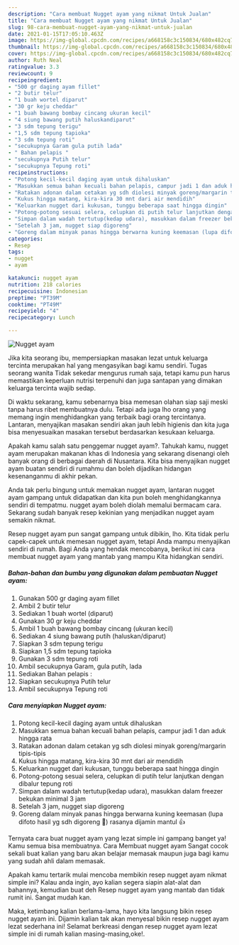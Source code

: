 ```yaml
---
description: "Cara membuat Nugget ayam yang nikmat Untuk Jualan"
title: "Cara membuat Nugget ayam yang nikmat Untuk Jualan"
slug: 98-cara-membuat-nugget-ayam-yang-nikmat-untuk-jualan
date: 2021-01-15T17:05:10.463Z
image: https://img-global.cpcdn.com/recipes/a668158c3c150834/680x482cq70/nugget-ayam-foto-resep-utama.jpg
thumbnail: https://img-global.cpcdn.com/recipes/a668158c3c150834/680x482cq70/nugget-ayam-foto-resep-utama.jpg
cover: https://img-global.cpcdn.com/recipes/a668158c3c150834/680x482cq70/nugget-ayam-foto-resep-utama.jpg
author: Ruth Neal
ratingvalue: 3.3
reviewcount: 9
recipeingredient:
- "500 gr daging ayam fillet"
- "2 butir telur"
- "1 buah wortel diparut"
- "30 gr keju cheddar"
- "1 buah bawang bombay cincang ukuran kecil"
- "4 siung bawang putih haluskandiparut"
- "3 sdm tepung terigu"
- "1,5 sdm tepung tapioka"
- "3 sdm tepung roti"
- "secukupnya Garam gula putih lada"
- " Bahan pelapis "
- "secukupnya Putih telur"
- "secukupnya Tepung roti"
recipeinstructions:
- "Potong kecil-kecil daging ayam untuk dihaluskan"
- "Masukkan semua bahan kecuali bahan pelapis, campur jadi 1 dan aduk hingga rata"
- "Ratakan adonan dalam cetakan yg sdh diolesi minyak goreng/margarin tipis-tipis"
- "Kukus hingga matang, kira-kira 30 mnt dari air mendidih"
- "Keluarkan nugget dari kukusan, tunggu beberapa saat hingga dingin"
- "Potong-potong sesuai selera, celupkan di putih telur lanjutkan dengan dibalur tepung roti"
- "Simpan dalam wadah tertutup(kedap udara), masukkan dalam freezer bekukan minimal 3 jam"
- "Setelah 3 jam, nugget siap digoreng"
- "Goreng dalam minyak panas hingga berwarna kuning keemasan (lupa difoto hasil yg sdh digoreng 🤭) rasanya dijamin mantul 👍"
categories:
- Resep
tags:
- nugget
- ayam

katakunci: nugget ayam 
nutrition: 218 calories
recipecuisine: Indonesian
preptime: "PT39M"
cooktime: "PT49M"
recipeyield: "4"
recipecategory: Lunch

---
```



![Nugget ayam](https://img-global.cpcdn.com/recipes/a668158c3c150834/680x482cq70/nugget-ayam-foto-resep-utama.jpg)

Jika kita seorang ibu, mempersiapkan masakan lezat untuk keluarga tercinta merupakan hal yang mengasyikan bagi kamu sendiri. Tugas seorang  wanita Tidak sekedar mengurus rumah saja, tetapi kamu pun harus memastikan keperluan nutrisi terpenuhi dan juga santapan yang dimakan keluarga tercinta wajib sedap.

Di waktu  sekarang, kamu sebenarnya bisa memesan olahan siap saji meski tanpa harus ribet membuatnya dulu. Tetapi ada juga lho orang yang memang ingin menghidangkan yang terbaik bagi orang tercintanya. Lantaran, menyajikan masakan sendiri akan jauh lebih higienis dan kita juga bisa menyesuaikan masakan tersebut berdasarkan kesukaan keluarga. 



Apakah kamu salah satu penggemar nugget ayam?. Tahukah kamu, nugget ayam merupakan makanan khas di Indonesia yang sekarang disenangi oleh banyak orang di berbagai daerah di Nusantara. Kita bisa menyajikan nugget ayam buatan sendiri di rumahmu dan boleh dijadikan hidangan kesenanganmu di akhir pekan.

Anda tak perlu bingung untuk memakan nugget ayam, lantaran nugget ayam gampang untuk didapatkan dan kita pun boleh menghidangkannya sendiri di tempatmu. nugget ayam boleh diolah memalui bermacam cara. Sekarang sudah banyak resep kekinian yang menjadikan nugget ayam semakin nikmat.

Resep nugget ayam pun sangat gampang untuk dibikin, lho. Kita tidak perlu capek-capek untuk memesan nugget ayam, tetapi Anda mampu menyajikan sendiri di rumah. Bagi Anda yang hendak mencobanya, berikut ini cara membuat nugget ayam yang mantab yang mampu Kita hidangkan sendiri.

<!--inarticleads1-->

##### Bahan-bahan dan bumbu yang digunakan dalam pembuatan Nugget ayam:

1. Gunakan 500 gr daging ayam fillet
1. Ambil 2 butir telur
1. Sediakan 1 buah wortel (diparut)
1. Gunakan 30 gr keju cheddar
1. Ambil 1 buah bawang bombay cincang (ukuran kecil)
1. Sediakan 4 siung bawang putih (haluskan/diparut)
1. Siapkan 3 sdm tepung terigu
1. Siapkan 1,5 sdm tepung tapioka
1. Gunakan 3 sdm tepung roti
1. Ambil secukupnya Garam, gula putih, lada
1. Sediakan  Bahan pelapis :
1. Siapkan secukupnya Putih telur
1. Ambil secukupnya Tepung roti




<!--inarticleads2-->

##### Cara menyiapkan Nugget ayam:

1. Potong kecil-kecil daging ayam untuk dihaluskan
1. Masukkan semua bahan kecuali bahan pelapis, campur jadi 1 dan aduk hingga rata
1. Ratakan adonan dalam cetakan yg sdh diolesi minyak goreng/margarin tipis-tipis
1. Kukus hingga matang, kira-kira 30 mnt dari air mendidih
1. Keluarkan nugget dari kukusan, tunggu beberapa saat hingga dingin
1. Potong-potong sesuai selera, celupkan di putih telur lanjutkan dengan dibalur tepung roti
1. Simpan dalam wadah tertutup(kedap udara), masukkan dalam freezer bekukan minimal 3 jam
1. Setelah 3 jam, nugget siap digoreng
1. Goreng dalam minyak panas hingga berwarna kuning keemasan (lupa difoto hasil yg sdh digoreng 🤭) rasanya dijamin mantul 👍




Ternyata cara buat nugget ayam yang lezat simple ini gampang banget ya! Kamu semua bisa membuatnya. Cara Membuat nugget ayam Sangat cocok sekali buat kalian yang baru akan belajar memasak maupun juga bagi kamu yang sudah ahli dalam memasak.

Apakah kamu tertarik mulai mencoba membikin resep nugget ayam nikmat simple ini? Kalau anda ingin, ayo kalian segera siapin alat-alat dan bahannya, kemudian buat deh Resep nugget ayam yang mantab dan tidak rumit ini. Sangat mudah kan. 

Maka, ketimbang kalian berlama-lama, hayo kita langsung bikin resep nugget ayam ini. Dijamin kalian tak akan menyesal bikin resep nugget ayam lezat sederhana ini! Selamat berkreasi dengan resep nugget ayam lezat simple ini di rumah kalian masing-masing,oke!.

